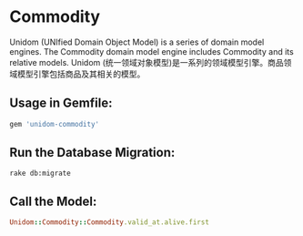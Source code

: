 # Commodity

Unidom (UNIfied Domain Object Model) is a series of domain model engines. The Commodity domain model engine includes Commodity and its relative models.
Unidom (统一领域对象模型)是一系列的领域模型引擎。商品领域模型引擎包括商品及其相关的模型。

## Usage in Gemfile:
```ruby
gem 'unidom-commodity'
```

## Run the Database Migration:
```shell
rake db:migrate
```

## Call the Model:
```ruby
Unidom::Commodity::Commodity.valid_at.alive.first
```
